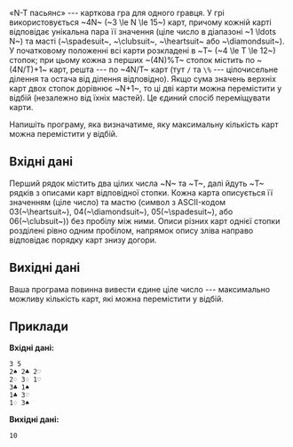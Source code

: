 ﻿«N-T пасьянс» --- карткова гра для одного гравця. У грі використовується ~4N~ (~3 \le N \le 15~) карт, причому кожній карті відповідає унікальна пара її значення (ціле число в діапазоні ~1 \ldots N~) та масті (~\spadesuit~, ~\clubsuit~, ~\heartsuit~ або ~\diamondsuit~). У початковому положенні всі карти розкладені в ~T~ (~4 \le T \le 12~) стопок; при цьому кожна з перших ~(4N)\%T~ стопок містить по ~(4N/T)+1~ карт, решта --- по ~4N/T~ карт (тут `/` та `\%`  --- цілочисельне ділення та остача від ділення відповідно). Якщо сума значень верхніх карт двох стопок дорівнює ~N+1~, то ці дві карти можна перемістити у відбій (незалежно від їхніх мастей). Це єдиний спосіб переміщувати карти.

Напишіть програму, яка визначатиме, яку максимальну кількість карт можна перемістити у відбій.

## Вхідні дані
Перший рядок містить два цілих числа ~N~ та ~T~, далі йдуть ~T~ рядків з описами карт відповідної стопки. Кожна карта описується її значенням (ціле число) та мастю (символ з ASCII-кодом 03(~\heartsuit~), 04(~\diamondsuit~), 05(~\spadesuit~), або 06(~\clubsuit~)) без пробілу між ними. Описи різних карт однієї стопки розділені рівно одним пробілом, напрямок опису зліва направо відповідає порядку карт знизу догори.

## Вихідні дані
Ваша програма повинна вивести єдине ціле число --- максимально можливу кількість карт, які можна перемістити у відбій.

## Приклади
**Вхідні дані:**
```text
3 5
2♠ 2♣ 2♡ 
2♢ 3♢ 1♡
3♣ 1♠
1♣ 3♡
1♢ 3♠
```

**Вихідні дані:**
```
10
```